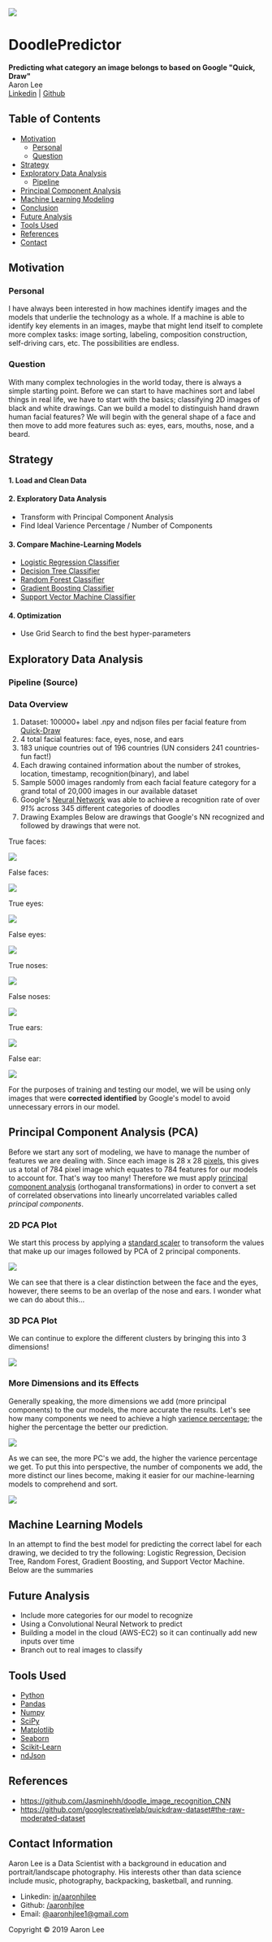 ![](images/doodle_predictor_banner.png)

# DoodlePredictor
**Predicting what category an image belongs to based on Google "Quick, Draw"**
<br>Aaron Lee
<br>
[Linkedin](http://www.linkedin.com/in/aaronhjlee) | [Github](https://github.com/aaronhjlee)

## Table of Contents

* [Motivation](#motivation)
  * [Personal](#personal)
  * [Question](#question)
* [Strategy](#strategy)
* [Exploratory Data Analysis](#exploratory-data-analysis)
  * [Pipeline](#pipeline-source)
* [Principal Component Analysis](principal-component-analysis-(pca))
* [Machine Learning Modeling](machine-learning-models)
* [Conclusion](#conclusion)
* [Future Analysis](#future-analysis)
* [Tools Used](#tools-used)
* [References](#references)
* [Contact](#contact-information)

## Motivation

### Personal

I have always been interested in how machines identify images and the models that underlie the technology as a whole. If a machine is able to identify key elements in an images, maybe that might lend itself to complete more complex tasks: image sorting, labeling, composition construction, self-driving cars, etc. The possibilities are endless. 

### Question

With many complex technologies in the world today, there is always a simple starting point. Before we can start to have machines sort and label things in real life, we have to start with the basics; classifying 2D images of black and white drawings. 
Can we build a model to distinguish hand drawn human facial features? We will begin with the general shape of a face and then move to add more features such as: eyes, ears, mouths, nose, and a beard.

## Strategy

#### 1. Load and Clean Data
#### 2. Exploratory Data Analysis
* Transform with Principal Component Analysis
* Find Ideal Varience Percentage / Number of Components
#### 3. Compare Machine-Learning Models
* [Logistic Regression Classifier](https://scikit-learn.org/stable/modules/generated/sklearn.linear_model.LogisticRegression.html)
* [Decision Tree Classifier](https://scikit-learn.org/stable/modules/generated/sklearn.tree.DecisionTreeClassifier.html)
* [Random Forest Classifier](https://scikit-learn.org/stable/modules/generated/sklearn.ensemble.RandomForestClassifier.html)
* [Gradient Boosting Classifier](https://scikit-learn.org/stable/modules/generated/sklearn.ensemble.GradientBoostingRegressor.html)
* [Support Vector Machine Classifier](https://scikit-learn.org/stable/modules/svm.html)
#### 4. Optimization 
* Use Grid Search to find the best hyper-parameters

## Exploratory Data Analysis

### Pipeline (Source)

<!-- ![](images/Pipeline.jpeg) -->

### Data Overview
  1. Dataset: 100000+ label .npy and ndjson files per facial feature from [Quick-Draw](https://quickdraw.withgoogle.com/)
  2. 4 total facial features: face, eyes, nose, and ears
  3. 183 unique countries out of 196 countries (UN considers 241 countries-fun fact!)
  4. Each drawing contained information about the number of strokes, location, timestamp, recognition(binary), and label
  5. Sample 5000 images randomly from each facial feature category for a grand total of 20,000 images in our available dataset
  6. Google's [Neural Network](https://adventuresinmachinelearning.com/python-tensorflow-tutorial/) was able to achieve a recognition rate of over *91%* across 345 different categories of doodles
  7. Drawing Examples
Below are drawings that Google's NN recognized and followed by drawings that were not. 

True faces:

![](images/row_true_faces.png) 

False faces:

![](images/row_false_faces.png)


True eyes:

![](images/row_true_eyes.png)

False eyes:

![](images/row_false_eyes.png)


True noses:

![](images/row_true_nose.png)

False noses:

![](images/row_false_nose.png)


True ears:

![](images/row_true_ear.png)

False ear:

![](images/row_false_ear.png)


For the purposes of training and testing our model, we will be using only images that were **corrected identified** by Google's model to avoid unnecessary errors in our model. 


## Principal Component Analysis (PCA)

Before we start any sort of modeling, we have to manage the number of features we are dealing with. Since each image is 28 x 28 [pixels](https://en.wikipedia.org/wiki/Pixel), this gives us a total of 784 pixel image which equates to 784 features for our models to account for. That's way too many! Therefore we must apply [principal component analysis](https://en.wikipedia.org/wiki/Principal_component_analysis) (orthoganal transformations) in order to convert a set of correlated observations into linearly uncorrelated variables called *principal components*. 

### 2D PCA Plot

We start this process by applying a [standard scaler](https://scikit-learn.org/stable/modules/generated/sklearn.preprocessing.StandardScaler.html) to transoform the values that make up our images followed by PCA of 2 principal components. 

![](images/two_comp_pca_1.png) 
<p align="center">

We can see that there is a clear distinction between the face and the eyes, however, there seems to be an overlap of the nose and ears. I wonder what we can do about this...

### 3D PCA Plot

We can continue to explore the different clusters by bringing this into 3 dimensions!

![](images/3D_PCA.gif) 
<p align="center">

### More Dimensions and its Effects

Generally speaking, the more dimensions we add (more principal components) to the our models, the more accurate the results. Let's see how many components we need to achieve a high [varience percentage](https://www.myaccountingcourse.com/accounting-dictionary/percent-variance); the higher the percentage the better our prediction. 

![](images/n_comp_var.png) 
<p align="center">

As we can see, the more PC's we add, the higher the varience percentage we get. To put this into perspective, the number of components we add, the more distinct our lines become, making it easier for our machine-learning models to comprehend and sort.

![](images/n_comp_faces.png)
<p align="center">

## Machine Learning Models

In an attempt to find the best model for predicting the correct label for each drawing, we decided to try the following: Logistic Regression, Decision Tree, Random Forest, Gradient Boosting, and Support Vector Machine. Below are the summaries


## Future Analysis

* Include more categories for our model to recognize
* Using a Convolutional Neural Network to predict
* Building a model in the cloud (AWS-EC2) so it can continually add new inputs over time
* Branch out to real images to classify

## Tools Used

* [Python](https://www.python.org/)
* [Pandas](https://pandas.pydata.org/)
* [Numpy](http://www.numpy.org/)
* [SciPy](https://www.scipy.org/)
* [Matplotlib](https://matplotlib.org/)
* [Seaborn](https://seaborn.pydata.org/)
* [Scikit-Learn](https://scikit-learn.org/stable/)
* [ndJson](http://ndjson.org/)

## References

* https://github.com/Jasminehh/doodle_image_recognition_CNN
* https://github.com/googlecreativelab/quickdraw-dataset#the-raw-moderated-dataset

## Contact Information
Aaron Lee is a Data Scientist with a background in education and portrait/landscape photography. His interests other than data science include music, photography, backpacking, basketball, and running. 

* Linkedin: [in/aaronhjlee](https://www.linkedin.com/in/aaronhjlee/)
* Github: [/aaronhjlee](https://github.com/Aaronhjlee)
* Email: [@aaronhjlee1@gmail.com](aaronhjlee1@gmail.com)

Copyright © 2019 Aaron Lee